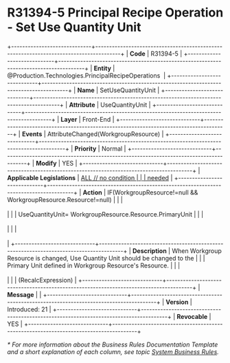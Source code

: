 ﻿---
erp.type: front-end-business-rule
erp.entity: Production.Technologies.PrincipalRecipeOperations
---

# R31394-5 Principal Recipe Operation - Set Use Quantity Unit
+-----------------------------+---------------------------------------------------------------------------------------+
| **Code**                    | R31394-5                                                                              |
+-----------------------------+---------------------------------------------------------------------------------------+
| **Entity**                  | @Production.Technologies.PrincipalRecipeOperations                                    |
+-----------------------------+---------------------------------------------------------------------------------------+
| **Name**                    | SetUseQuantityUnit                                                                    |
+-----------------------------+---------------------------------------------------------------------------------------+
| **Attribute**               | UseQuantityUnit                                                                       |
+-----------------------------+---------------------------------------------------------------------------------------+
| **Layer**                   | Front-End                                                                             |
+-----------------------------+---------------------------------------------------------------------------------------+
| **Events**                  | AttributeChanged(WorkgroupResource)                                                   |
+-----------------------------+---------------------------------------------------------------------------------------+
| **Priority**                | Normal                                                                                |
+-----------------------------+---------------------------------------------------------------------------------------+
| **Modify**                  | YES                                                                                   |
+-----------------------------+---------------------------------------------------------------------------------------+
| **Applicable Legislations** | [ALL // no condition                                                                  |
|                             | needed](xref:applicable-legislations)                                                 |
+-----------------------------+---------------------------------------------------------------------------------------+
| **Action**                  | IF(WorkgroupResource!=null && WorkgroupResource.Resource!=null)                       |
|                             | <br/><br/>                                                                            |
|                             | UseQuantityUnit= WorkgroupResource.Resource.PrimaryUnit                               |
|                             | <br/><br/>                                                                            |
|                             | <br/><br/>                                                                            |
+-----------------------------+---------------------------------------------------------------------------------------+
| **Description**             | When Workgroup Resource is changed, Use Quantity Unit should be changed to the        |
|                             | Primary Unit defined in Workgroup Resource\'s Resource.                               |
|                             | <br/><br/>                                                                            |
|                             | (RecalcExpression)                                                                    |
+-----------------------------+---------------------------------------------------------------------------------------+
| **Message**                 |                                                                                       |
+-----------------------------+---------------------------------------------------------------------------------------+
| **Version**                 | Introduced: 21                                                                        |
+-----------------------------+---------------------------------------------------------------------------------------+
| **Revocable**               | YES                                                                                   |
+-----------------------------+---------------------------------------------------------------------------------------+

*\* For more information about the Business Rules Documentation Template and a short explanation of each column, see
topic [System Business Rules](../templates/template-description-system-business-rules.md).*
